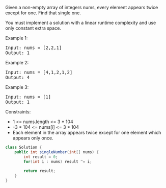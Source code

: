 Given a non-empty array of integers nums, every element appears twice except for one. Find that single one.

You must implement a solution with a linear runtime complexity and use only constant extra space.



Example 1:
<pre>
Input: nums = [2,2,1]
Output: 1</pre>
Example 2:
<pre>
Input: nums = [4,1,2,1,2]
Output: 4</pre>
Example 3:
<pre>
Input: nums = [1]
Output: 1</pre>

Constraints:
- 1 <= nums.length <= 3 * 104
- -3 * 104 <= nums[i] <= 3 * 104
- Each element in the array appears twice except for one element which appears only once.

```java
class Solution {
    public int singleNumber(int[] nums) {
        int result = 0;
        for(int i : nums) result ^= i;
        
        return result;
    }
}
```